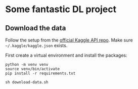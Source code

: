 # Some fantastic DL project
## Download the data
Follow the setup from the [official Kaggle API repo](https://github.com/Kaggle/kaggle-api#api-credentials). Make sure `~/.kaggle/kaggle.json` exists.

First create a virtual environment and install the packages:
```shell
python -m venv venv
source venv/bin/activate
pip install -r requirements.txt
```

```shell
sh download-data.sh
```
